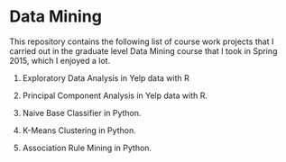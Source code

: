 # Data Mining
This repository contains the following list of course work projects that I carried out in the graduate level Data Mining course that I took in Spring 2015, which I enjoyed a lot.

1. Exploratory Data Analysis in Yelp data with R

2. Principal Component Analysis in Yelp data with R.

3. Naive Base Classifier in Python.

4. K-Means Clustering in Python.

5. Association Rule Mining in Python.
